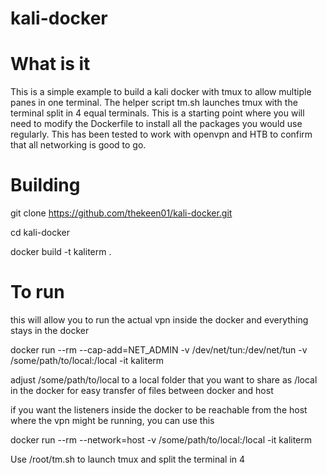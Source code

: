 # kali-docker

# What is it

This is a simple example to build a kali docker with tmux to allow multiple panes in one terminal. The helper script tm.sh launches tmux with the terminal split in 4 equal terminals. This is a starting point where you will need to modify the Dockerfile to install all the packages you would use regularly. This has been tested to work with openvpn and HTB to confirm that all networking is good to go.

# Building

git clone https://github.com/thekeen01/kali-docker.git

cd kali-docker

docker build -t kaliterm .

# To run

this will allow you to run the actual vpn inside the docker and everything stays in the docker

docker run --rm --cap-add=NET_ADMIN -v /dev/net/tun:/dev/net/tun -v /some/path/to/local:/local -it kaliterm

adjust /some/path/to/local to a local folder that you want to share as /local in the docker for easy transfer of files between docker and host

if you want the listeners inside the docker to be reachable from the host where the vpn might be running, you can use this

docker run --rm --network=host -v /some/path/to/local:/local -it kaliterm

Use /root/tm.sh to launch tmux and split the terminal in 4
